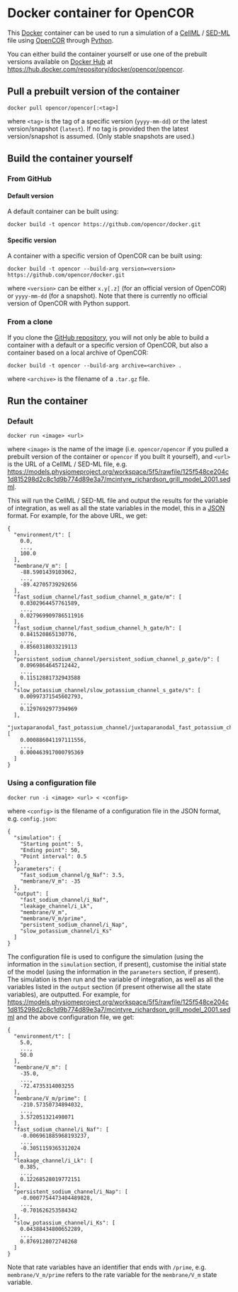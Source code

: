Docker container for OpenCOR
============================

This [Docker](https://docker.com/) container can be used to run a simulation of a [CellML](https://www.cellml.org/) / [SED-ML](https://sed-ml.org/) file using [OpenCOR](https://opencor.ws/) through [Python](https://python.org/).

You can either build the container yourself or use one of the prebuilt versions available on [Docker Hub](https://hub.docker.com/) at <https://hub.docker.com/repository/docker/opencor/opencor>.

Pull a prebuilt version of the container
----------------------------------------

    docker pull opencor/opencor[:<tag>]

where `<tag>` is the tag of a specific version (`yyyy-mm-dd`) or the latest version/snapshot (`latest`).
If no tag is provided then the latest version/snapshot is assumed.
(Only stable snapshots are used.)

Build the container yourself
----------------------------

### From GitHub

#### Default version

A default container can be built using:

    docker build -t opencor https://github.com/opencor/docker.git

#### Specific version

A container with a specific version of OpenCOR can be built using:

    docker build -t opencor --build-arg version=<version> https://github.com/opencor/docker.git

where `<version>` can be either `x.y[.z]` (for an official version of OpenCOR) or `yyyy-mm-dd` (for a snapshot). Note that there is currently no official version of OpenCOR with Python support.

### From a clone

If you clone the [GitHub repository](https://github.com/opencor/docker), you will not only be able to build a container with a default or a specific version of OpenCOR, but also a container based on a local archive of OpenCOR:

    docker build -t opencor --build-arg archive=<archive> .

where `<archive>` is the filename of a `.tar.gz` file.

Run the container
-----------------

### Default

    docker run <image> <url>

where `<image>` is the name of the image (i.e. `opencor/opencor` if you pulled a prebuilt version of the container or `opencor` if you built it yourself), and `<url>` is the URL of a CellML / SED-ML file, e.g. <https://models.physiomeproject.org/workspace/5f5/rawfile/125f548ce204c1d815298d2c8c1d9b774d89e3a7/mcintyre_richardson_grill_model_2001.sedml>.

This will run the CellML / SED-ML file and output the results for the variable of integration, as well as all the state variables in the model, this in a [JSON](https://json.org/) format. For example, for the above URL, we get:

    {
      "environment/t": [
        0.0,
        ...,
        100.0
      ],
      "membrane/V_m": [
        -88.5901439103062,
        ...,
        -89.42705739292656
      ],
      "fast_sodium_channel/fast_sodium_channel_m_gate/m": [
        0.0302964457761589,
        ...,
        0.027969909786511916
      ],
      "fast_sodium_channel/fast_sodium_channel_h_gate/h": [
        0.841520865130776,
        ...,
        0.8560318033219113
      ],
      "persistent_sodium_channel/persistent_sodium_channel_p_gate/p": [
        0.0969864645712442,
        ...,
        0.11512881732943588
      ],
      "slow_potassium_channel/slow_potassium_channel_s_gate/s": [
        0.00997371545602793,
        ...,
        0.1297692977394969
      ],
      "juxtaparanodal_fast_potassium_channel/juxtaparanodal_fast_potassium_channel_n_gate/n": [
        0.000886041197111556,
        ...,
        0.000463917000795369
      ]
    }

### Using a configuration file

    docker run -i <image> <url> < <config>

where `<config>` is the filename of a configuration file in the JSON format, e.g. `config.json`:

    {
      "simulation": {
        "Starting point": 5,
        "Ending point": 50,
        "Point interval": 0.5
      },
      "parameters": {
        "fast_sodium_channel/g_Naf": 3.5,
        "membrane/V_m": -35
      },
      "output": [
        "fast_sodium_channel/i_Naf",
        "leakage_channel/i_Lk",
        "membrane/V_m",
        "membrane/V_m/prime",
        "persistent_sodium_channel/i_Nap",
        "slow_potassium_channel/i_Ks"
      ]
    }

The configuration file is used to configure the simulation (using the information in the `simulation` section, if present), customise the initial state of the model (using the information in the `parameters` section, if present). The simulation is then run and the variable of integration, as well as all the variables listed in the `output` section (if present otherwise all the state variables), are outputted. For example, for <https://models.physiomeproject.org/workspace/5f5/rawfile/125f548ce204c1d815298d2c8c1d9b774d89e3a7/mcintyre_richardson_grill_model_2001.sedml> and the above configuration file, we get:

    {
      "environment/t": [
        5.0,
        ...,
        50.0
      ],
      "membrane/V_m": [
        -35.0,
        ...,
        -72.4735314003255
      ],
      "membrane/V_m/prime": [
        -210.57350734894032,
        ...,
        3.572051321498071
      ],
      "fast_sodium_channel/i_Naf": [
        -0.006961885968193237,
        ...,
        -0.3051159365312024
      ],
      "leakage_channel/i_Lk": [
        0.385,
        ...,
        0.12268528019772151
      ],
      "persistent_sodium_channel/i_Nap": [
        -0.0007754473404489828,
        ...,
        -0.701626253584342
      ],
      "slow_potassium_channel/i_Ks": [
        0.04388434800652289,
        ...,
        0.8769128072748268
      ]
    }

Note that rate variables have an identifier that ends with `/prime`, e.g. `membrane/V_m/prime` refers to the rate variable for the `membrane/V_m` state variable.
